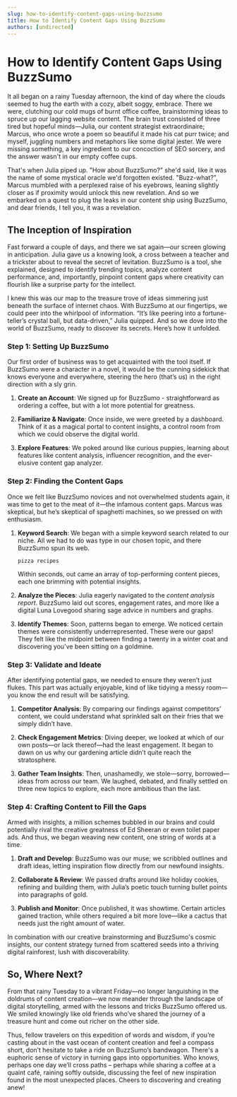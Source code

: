 ```yaml
---
slug: how-to-identify-content-gaps-using-buzzsumo
title: How to Identify Content Gaps Using BuzzSumo
authors: [undirected]
---
```



# How to Identify Content Gaps Using BuzzSumo

It all began on a rainy Tuesday afternoon, the kind of day where the clouds seemed to hug the earth with a cozy, albeit soggy, embrace. There we were, clutching our cold mugs of burnt office coffee, brainstorming ideas to spruce up our lagging website content. The brain trust consisted of three tired but hopeful minds—Julia, our content strategist extraordinaire; Marcus, who once wrote a poem so beautiful it made his cat purr twice; and myself, juggling numbers and metaphors like some digital jester. We were missing something, a key ingredient to our concoction of SEO sorcery, and the answer wasn't in our empty coffee cups.

That's when Julia piped up. "How about BuzzSumo?" she'd said, like it was the name of some mystical oracle we'd forgotten existed. "Buzz-what?", Marcus mumbled with a perplexed raise of his eyebrows, leaning slightly closer as if proximity would unlock this new revelation. And so we embarked on a quest to plug the leaks in our content ship using BuzzSumo, and dear friends, I tell you, it was a revelation.

## The Inception of Inspiration

Fast forward a couple of days, and there we sat again—our screen glowing in anticipation. Julia gave us a knowing look, a cross between a teacher and a trickster about to reveal the secret of levitation. BuzzSumo is a tool, she explained, designed to identify trending topics, analyze content performance, and, importantly, pinpoint content gaps where creativity can flourish like a surprise party for the intellect. 

I knew this was our map to the treasure trove of ideas simmering just beneath the surface of internet chaos. With BuzzSumo at our fingertips, we could peer into the whirlpool of information. “It’s like peering into a fortune-teller’s crystal ball, but data-driven,” Julia quipped. And so we dove into the world of BuzzSumo, ready to discover its secrets. Here’s how it unfolded.

### Step 1: Setting Up BuzzSumo

Our first order of business was to get acquainted with the tool itself. If BuzzSumo were a character in a novel, it would be the cunning sidekick that knows everyone and everywhere, steering the hero (that’s us) in the right direction with a sly grin.

1. **Create an Account**: We signed up for BuzzSumo - straightforward as ordering a coffee, but with a lot more potential for greatness.
   
2. **Familiarize & Navigate**: Once inside, we were greeted by a dashboard. Think of it as a magical portal to content insights, a control room from which we could observe the digital world.

3. **Explore Features**: We poked around like curious puppies, learning about features like content analysis, influencer recognition, and the ever-elusive content gap analyzer.

### Step 2: Finding the Content Gaps

Once we felt like BuzzSumo novices and not overwhelmed students again, it was time to get to the meat of it—the infamous content gaps. Marcus was skeptical, but he’s skeptical of spaghetti machines, so we pressed on with enthusiasm.

1. **Keyword Search**: We began with a simple keyword search related to our niche. All we had to do was type in our chosen topic, and there BuzzSumo spun its web.

   ````
   pizza recipes
   ````

   Within seconds, out came an array of top-performing content pieces, each one brimming with potential insights.

2. **Analyze the Pieces**: Julia eagerly navigated to the *content analysis report*. BuzzSumo laid out scores, engagement rates, and more like a digital Luna Lovegood sharing sage advice in numbers and graphs.

3. **Identify Themes**: Soon, patterns began to emerge. We noticed certain themes were consistently underrepresented. These were our gaps! They felt like the midpoint between finding a twenty in a winter coat and discovering you’ve been sitting on a goldmine.

### Step 3: Validate and Ideate

After identifying potential gaps, we needed to ensure they weren’t just flukes. This part was actually enjoyable, kind of like tidying a messy room—you know the end result will be satisfying.

1. **Competitor Analysis**: By comparing our findings against competitors’ content, we could understand what sprinkled salt on their fries that we simply didn’t have.

2. **Check Engagement Metrics**: Diving deeper, we looked at which of our own posts—or lack thereof—had the least engagement. It began to dawn on us why our gardening article didn’t quite reach the stratosphere.

3. **Gather Team Insights**: Then, unashamedly, we stole—sorry, borrowed—ideas from across our team. We laughed, debated, and finally settled on three new topics to explore, each more ambitious than the last.

### Step 4: Crafting Content to Fill the Gaps

Armed with insights, a million schemes bubbled in our brains and could potentially rival the creative greatness of Ed Sheeran or even toilet paper ads. And thus, we began weaving new content, one string of words at a time.

1. **Draft and Develop**: BuzzSumo was our muse; we scribbled outlines and draft ideas, letting inspiration flow directly from our newfound insights.

2. **Collaborate & Review**: We passed drafts around like holiday cookies, refining and building them, with Julia’s poetic touch turning bullet points into paragraphs of gold.

3. **Publish and Monitor**: Once published, it was showtime. Certain articles gained traction, while others required a bit more love—like a cactus that needs just the right amount of water.

In combination with our creative brainstorming and BuzzSumo's cosmic insights, our content strategy turned from scattered seeds into a thriving digital rainforest, lush with discoverability.

## So, Where Next?

From that rainy Tuesday to a vibrant Friday—no longer languishing in the doldrums of content creation—we now meander through the landscape of digital storytelling, armed with the lessons and tricks BuzzSumo offered us. We smiled knowingly like old friends who’ve shared the journey of a treasure hunt and come out richer on the other side.

Thus, fellow travelers on this expedition of words and wisdom, if you’re casting about in the vast ocean of content creation and feel a compass short, don’t hesitate to take a ride on BuzzSumo’s bandwagon. There's a euphoric sense of victory in turning gaps into opportunities. Who knows, perhaps one day we’ll cross paths – perhaps while sharing a coffee at a quaint café, raining softly outside, discussing the feel of new inspiration found in the most unexpected places. Cheers to discovering and creating anew!